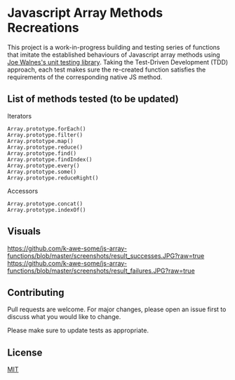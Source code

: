 # Javascript Array Methods Recreations

This project is a work-in-progress building and testing series of functions that imitate the established behaviours of Javascript array methods using [Joe Walnes's unit testing library](https://github.com/joewalnes/jstinytest). Taking the Test-Driven Development (TDD) approach, each test makes sure the re-created function satisfies the requirements of the corresponding native JS method.

## List of methods tested (to be updated)
Iterators
``` console
Array.prototype.forEach()
Array.prototype.filter()
Array.prototype.map()
Array.prototype.reduce()
Array.prototype.find()
Array.prototype.findIndex()
Array.prototype.every()
Array.prototype.some()
Array.prototype.reduceRight()
```
Accessors
``` console
Array.prototype.concat()
Array.prototype.indexOf()
```

## Visuals
https://github.com/k-awe-some/js-array-functions/blob/master/screenshots/result_successes.JPG?raw=true
https://github.com/k-awe-some/js-array-functions/blob/master/screenshots/result_failures.JPG?raw=true

## Contributing
Pull requests are welcome. For major changes, please open an issue first to discuss what you would like to change.

Please make sure to update tests as appropriate.


## License
[MIT](https://choosealicense.com/licenses/mit/)
